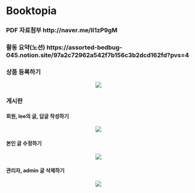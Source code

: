 # Booktopia

<h3>PDF 자료첨부 http://naver.me/II1zP9gM</h3>
<h3>활동 요약(노션) https://assorted-bedbug-045.notion.site/97a2c72962a542f7b156c3b2dcd162fd?pvs=4 </h3>
<h3>상품 등록하기</h3>
<p align="center">
  <img src="https://github.com/moonseongjin/Booktopia/assets/124224738/79417f81-27ca-40a5-8104-1c54afe02d91.gif">
</p>

<h3>게시판</h3>
<h4>회원, lee의 글, 답글 작성하기</h4>
<p align="center">
  <img src="https://github.com/moonseongjin/Booktopia/assets/124224738/708d0d70-413d-4df1-a579-bdc29e236afd.gif">
</p>
<h4>본인 글 수정하기</h4>
<p align="center">
  <img src="https://github.com/moonseongjin/Booktopia/assets/124224738/60ccc3ba-88a1-45e6-b647-8e0bc66ecd9d.gif">
</p>
<h4>관리자, admin 글 삭제하기</h4>
<p align="center">
  <img src="https://github.com/moonseongjin/Booktopia/assets/124224738/c186a0e6-f8bf-4970-97c4-3d17f922dc4d.gif">
</p>





